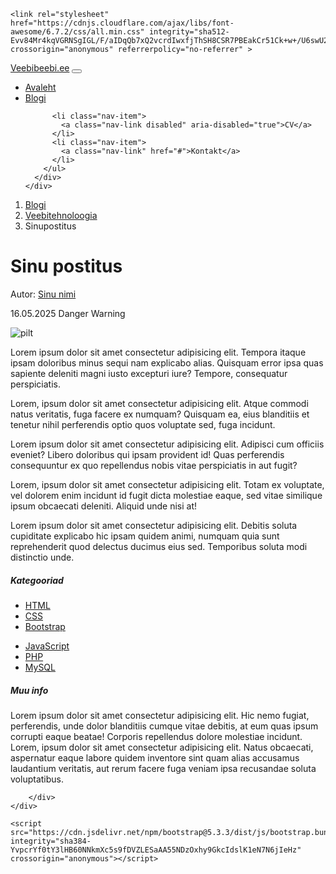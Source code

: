<!doctype html>
<html lang="et">
  <head>
    <meta charset="utf-8">
    <meta name="viewport" content="width=device-width, initial-scale=1">
    <title>Bootstrap demo</title>
    <link href="https://cdn.jsdelivr.net/npm/bootstrap@5.3.3/dist/css/bootstrap.min.css" rel="stylesheet" integrity="sha384-QWTKZyjpPEjISv5WaRU9OFeRpok6YctnYmDr5pNlyT2bRjXh0JMhjY6hW+ALEwIH" crossorigin="anonymous">

    <link rel="stylesheet" href="https://cdnjs.cloudflare.com/ajax/libs/font-awesome/6.7.2/css/all.min.css" integrity="sha512-Evv84Mr4kqVGRNSgIGL/F/aIDqQb7xQ2vcrdIwxfjThSH8CSR7PBEakCr51Ck+w+/U6swU2Im1vVX0SVk9ABhg==" crossorigin="anonymous" referrerpolicy="no-referrer" >
  </head>
  <body>
<!--menüü-->
<nav class="navbar navbar-expand-lg bg-primary" data-bs-theme="dark">
    <div class="container">
      <a class="navbar-brand" href="#"><i class="fa-regular fa-face-smile"></i> Veebibeebi.ee</a>
      <button class="navbar-toggler" type="button" data-bs-toggle="collapse" data-bs-target="#navbarSupportedContent" aria-controls="navbarSupportedContent" aria-expanded="false" aria-label="Toggle navigation">
        <span class="navbar-toggler-icon"></span>
      </button>
      <div class="collapse navbar-collapse" id="navbarSupportedContent">
        <ul class="navbar-nav me-auto mb-2 mb-lg-0">
          <li class="nav-item">
            <a class="nav-link active" aria-current="page" href="#">Avaleht</a>
          </li>
          <li class="nav-item">
            <a class="nav-link" href="#">Blogi</a>
          </li>

          <li class="nav-item">
            <a class="nav-link disabled" aria-disabled="true">CV</a>
          </li>
          <li class="nav-item">
            <a class="nav-link" href="#">Kontakt</a>
          </li>
        </ul>
      </div>
    </div>
  </nav>
<!--sisu-->
<div class="container">
    <!--.row>.col-sm-8-->
    <div class="row">
        <div class="col-sm-8">
            <nav aria-label="breadcrumb" class="bg-body-tertiary p-2 pt-3 my-3 rounded-3">
            <ol class="breadcrumb">
                  <li class="breadcrumb-item"><a href="#">Blogi</a></li>
                  <li class="breadcrumb-item"><a href="#">Veebitehnoloogia</a></li>
                  <li class="breadcrumb-item active" aria-current="page">Sinupostitus</li>
            </ol>
            </nav>
            <h1>Sinu postitus</h1>
            <p>Autor: <a href="#">Sinu nimi</a></p>
            <p>16.05.2025
                <span class="badge text-bg-danger">Danger</span>
                <span class="badge text-bg-warning">Warning</span>
            </p>
            <img src="https://picsum.photos/id/234/1200/400" class="img-fluid" alt="pilt">
            <p class="lead">Lorem ipsum dolor sit amet consectetur adipisicing elit. Tempora itaque ipsam doloribus minus sequi nam explicabo alias. Quisquam error ipsa quas sapiente deleniti magni iusto excepturi iure? Tempore, consequatur perspiciatis.</p>
            <p>Lorem, ipsum dolor sit amet consectetur adipisicing elit. Atque commodi natus veritatis, fuga facere ex numquam? Quisquam ea, eius blanditiis et tenetur nihil perferendis optio quos voluptate sed, fuga incidunt.</p>
            <p>Lorem ipsum dolor sit amet consectetur adipisicing elit. Adipisci cum officiis eveniet? Libero doloribus qui ipsam provident id! Quas perferendis consequuntur ex quo repellendus nobis vitae perspiciatis in aut fugit?</p>
            <p>Lorem, ipsum dolor sit amet consectetur adipisicing elit. Totam ex voluptate, vel dolorem enim incidunt id fugit dicta molestiae eaque, sed vitae similique ipsum obcaecati deleniti. Aliquid unde nisi at!</p>
            <p>Lorem ipsum dolor sit amet consectetur adipisicing elit. Debitis soluta cupiditate explicabo hic ipsam quidem animi, numquam quia sunt reprehenderit quod delectus ducimus eius sed. Temporibus soluta modi distinctio unde.</p>
        </div>
        <div class="col-sm-4">
            <div class="card mt-3">
                <div class="card-header">
                  <h5>Kategooriad</h5>
                </div>
                <div class="card-body">
                    <div class="row">
                        <div class="col-sm">
                            <ul class="list-unstyled">
                                <li><a href="#">HTML</a></li>
                                <li><a href="#">CSS</a></li>
                                <li><a href="#">Bootstrap</a></li>
                            </ul>
                        </div>
                        <div class="col-sm">
                            <ul class="list-unstyled">
                                <li><a href="#">JavaScript</a></li>
                                <li><a href="#">PHP</a></li>
                                <li><a href="#">MySQL</a></li>
                            </ul>
                        </div>
                    </div>
                </div>
            </div>
            <div class="card mt-3">
                <div class="card-header">
                  <h5>Muu info</h5>
                </div>
                <div class="card-body">
                  <p class="card-text">Lorem ipsum dolor sit amet consectetur adipisicing elit. Hic nemo fugiat, perferendis, unde dolor blanditiis cumque vitae debitis, at eum quas ipsum corrupti eaque beatae! Corporis repellendus dolore molestiae incidunt. Lorem, ipsum dolor sit amet consectetur adipisicing elit. Natus obcaecati, aspernatur eaque labore quidem inventore sint quam alias accusamus laudantium veritatis, aut rerum facere fuga veniam ipsa recusandae soluta voluptatibus.</p>
                </div>
            </div>

        </div>
    </div>
</div>

    <script src="https://cdn.jsdelivr.net/npm/bootstrap@5.3.3/dist/js/bootstrap.bundle.min.js" integrity="sha384-YvpcrYf0tY3lHB60NNkmXc5s9fDVZLESaAA55NDzOxhy9GkcIdslK1eN7N6jIeHz" crossorigin="anonymous"></script>
  </body>
</html>

<!--
**SigridLillep/SigridLillep** is a ✨ _special_ ✨ repository because its `README.md` (this file) appears on your GitHub profile.

Here are some ideas to get you started:

- 🔭 I’m currently working on ...
- 🌱 I’m currently learning ...
- 👯 I’m looking to collaborate on ...
- 🤔 I’m looking for help with ...
- 💬 Ask me about ...
- 📫 How to reach me: ...
- 😄 Pronouns: ...
- ⚡ Fun fact: ...
-->
